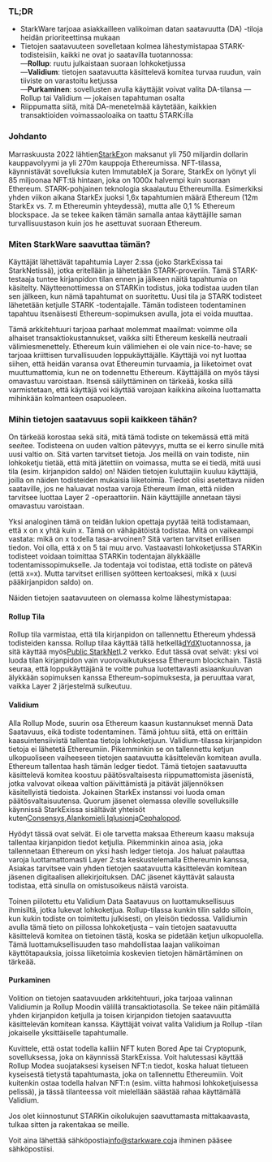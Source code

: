 ### TL;DR

* StarkWare tarjoaa asiakkailleen valikoiman datan saatavuutta (DA) -tiloja heidän prioriteettinsa mukaan
* Tietojen saatavuuteen sovelletaan kolmea lähestymistapaa STARK-todisteisiin, kaikki ne ovat jo saatavilla tuotannossa:\
  —**Rollup**: ruutu julkaistaan suoraan lohkoketjussa\
  —**Validium**: tietojen saatavuutta käsittelevä komitea turvaa ruudun, vain tiiviste on varastoitu ketjussa\
  —**Purkaminen**: sovellusten avulla käyttäjät voivat valita DA-tilansa — Rollup tai Validium — jokaisen tapahtuman osalta
* Riippumatta siitä, mitä DA-menetelmää käytetään, kaikkien transaktioiden voimassaoloaika on taattu STARK:illa

### Johdanto

Marraskuusta 2022 lähtien[StarkEx](https://starkware.co/starkex/)on maksanut yli 750 miljardin dollarin kauppavolyymi ja yli 270m kauppoja Ethereumissa. NFT-tilassa, käynnistävät sovelluksia kuten ImmutableX ja Sorare, StarkEx on lyönyt yli 85 miljoonaa NFT:tä hintaan, joka on 1000x halvempi kuin suoraan Ethereum. STARK-pohjainen teknologia skaalautuu Ethereumilla. Esimerkiksi yhden viikon aikana StarkEx juoksi 1,6x tapahtumien määrä Ethereum (12m StarkEx vs. 7. m Ethereumin yhteydessä), mutta alle 0,1 % Ethereum blockspace. Ja se tekee kaiken tämän samalla antaa käyttäjille saman turvallisuustason kuin jos he asettuvat suoraan Ethereum.

### Miten StarkWare saavuttaa tämän?

Käyttäjät lähettävät tapahtumia Layer 2:ssa (joko StarkExissa tai StarkNetissä), jotka eritellään ja lähetetään STARK-proveriin. Tämä STARK-testaaja tuntee kirjanpidon tilan ennen ja jälkeen näitä tapahtumia on käsitelty. Näytteenottimessa on STARKin todistus, joka todistaa uuden tilan sen jälkeen, kun nämä tapahtumat on suoritettu. Uusi tila ja STARK todisteet lähetetään ketjulle STARK -todentajalle. Tämän todisteen todentaminen tapahtuu itsenäisesti Ethereum-sopimuksen avulla, jota ei voida muuttaa.

Tämä arkkitehtuuri tarjoaa parhaat molemmat maailmat: voimme olla alhaiset transaktiokustannukset, vaikka silti Ethereum keskellä neutraali välimiesmenettely. Ethereum kuin välimiehen ei ole vain nice-to-have; se tarjoaa kriittisen turvallisuuden loppukäyttäjälle. Käyttäjä voi nyt luottaa siihen, että heidän varansa ovat Ethereumin turvaamia, ja liiketoimet ovat muuttumattomia, kun ne on todennettu Ethereum. Käyttäjällä on myös täysi omavastuu varoistaan. Itsensä säilyttäminen on tärkeää, koska sillä varmistetaan, että käyttäjä voi käyttää varojaan kaikkina aikoina luottamatta mihinkään kolmanteen osapuoleen.

### Mihin tietojen saatavuus sopii kaikkeen tähän?

On tärkeää korostaa sekä sitä, mitä tämä todiste on tekemässä että mitä se*ei*tee. Todisteena on uuden valtion pätevyys, mutta se ei kerro sinulle mitä uusi valtio on. Sitä varten tarvitset tietoja. Jos meillä on vain todiste, niin lohkoketju tietää, että mitä jätettiin on voimassa, mutta se ei tiedä, mitä uusi tila (esim. kirjanpidon saldo) on! Näiden tietojen kuluttajiin kuuluu käyttäjiä, joilla on näiden todisteiden mukaisia liiketoimia. Tiedot olisi asetettava niiden saataville, jos ne haluavat nostaa varoja Ethereum ilman, että niiden tarvitsee luottaa Layer 2 -operaattoriin. Näin käyttäjille annetaan täysi omavastuu varoistaan.

Yksi analoginen tämä on teidän lukion opettaja pyytää teitä todistamaan, että x on x yhtä kuin x. Tämä on vähäpätöistä todistaa. Mitä on vaikeampi vastata: mikä on x todella tasa-arvoinen? Sitä varten tarvitset erillisen tiedon. Voi olla, että x on 5 tai muu arvo. Vastaavasti lohkoketjussa STARKin todisteet voidaan toimittaa STARKin todentajan älykkäälle todentamissopimukselle. Ja todentaja voi todistaa, että todiste on pätevä (että x=x). Mutta tarvitset erillisen syötteen kertoaksesi, mikä x (uusi pääkirjanpidon saldo) on.

Näiden tietojen saatavuuteen on olemassa kolme lähestymistapaa:

#### Rollup Tila

Rollup tila varmistaa, että tila kirjanpidon on tallennettu Ethereum yhdessä todisteiden kanssa. Rollup tilaa käyttää tällä hetkellä[dYdX](https://dydx.exchange/)tuotannossa, ja sitä käyttää myös[Public StarkNet](http://starknet.io/)L2 verkko. Edut tässä ovat selvät: yksi voi luoda tilan kirjanpidon vain vuorovaikutuksessa Ethereum blockchain. Tästä seuraa, että loppukäyttäjänä te voitte puhua luotettavasti asiaankuuluvan älykkään sopimuksen kanssa Ethereum-sopimuksesta, ja peruuttaa varat, vaikka Layer 2 järjestelmä sulkeutuu.

#### Validium

Alla Rollup Mode, suurin osa Ethereum kaasun kustannukset mennä Data Saatavuus, eikä todiste todentaminen. Tämä johtuu siitä, että on erittäin kaasuintensiivistä tallentaa tietoja lohkoketjuun. Validium-tilassa kirjanpidon tietoja ei lähetetä Ethereumiin. Pikemminkin se on tallennettu ketjun ulkopuoliseen vaiheeseen tietojen saatavuutta käsittelevän komitean avulla. Ethereum tallentaa hash tämän ledger tiedot. Tämä tietojen saatavuutta käsittelevä komitea koostuu päätösvaltaisesta riippumattomista jäsenistä, jotka valvovat oikeaa valtion päivittämistä ja pitävät jäljennöksen käsitellyistä tiedoista. Jokainen StarkEx instanssi voi luoda oman päätösvaltaisuutensa. Quorum jäsenet olemassa oleville sovelluksille käynnissä StarkExissa sisältävät yhteisöt kuten[Consensys](https://consensys.net/),[Alankomieli](https://nethermind.io/),[Iqlusion](https://iqlusion.io/)ja[Cephalopod](https://cephalopod.equipment/).

Hyödyt tässä ovat selvät. Ei ole tarvetta maksaa Ethereum kaasu maksuja tallentaa kirjanpidon tiedot ketjulla. Pikemminkin ainoa asia, joka tallennetaan Ethereum on yksi hash ledger tietoja. Jos haluat palauttaa varoja luottamattomasti Layer 2:sta keskustelemalla Ethereumin kanssa, Asiakas tarvitsee vain yhden tietojen saatavuutta käsittelevän komitean jäsenen digitaalisen allekirjoituksen. DAC jäsenet käyttävät salausta todistaa, että sinulla on omistusoikeus näistä varoista.

Toinen piilotettu etu Validium Data Saatavuus on luottamuksellisuus ihmisiltä, jotka lukevat lohkoketjua. Rollup-tilassa kunkin tilin saldo silloin, kun kukin todiste on toimitettu julkisesti, on yleisön tiedossa. Validiumin avulla tämä tieto on piilossa lohkoketjusta – vain tietojen saatavuutta käsittelevä komitea on tietoinen tästä, koska se pidetään ketjun ulkopuolella. Tämä luottamuksellisuuden taso mahdollistaa laajan valikoiman käyttötapauksia, joissa liiketoimia koskevien tietojen hämärtäminen on tärkeää.

#### Purkaminen

Volition on tietojen saatavuuden arkkitehtuuri, joka tarjoaa valinnan Validiumin ja Rollup Moodin välillä transaktiotasolla. Se tekee näin pitämällä yhden kirjanpidon ketjulla ja toisen kirjanpidon tietojen saatavuutta käsittelevän komitean kanssa. Käyttäjät voivat valita Validium ja Rollup -tilan jokaiselle yksittäiselle tapahtumalle.

Kuvittele, että ostat todella kalliin NFT kuten Bored Ape tai Cryptopunk, sovelluksessa, joka on käynnissä StarkExissa. Voit halutessasi käyttää Rollup Modea suojataksesi kyseisen NFT:n tiedot, koska haluat tietueen kyseisestä tietystä tapahtumasta, joka on tallennettu Ethereumiin. Voit kuitenkin ostaa todella halvan NFT:n (esim. viitta hahmosi lohkoketjuisessa pelissä), ja tässä tilanteessa voit mielellään säästää rahaa käyttämällä Validium.

Jos olet kiinnostunut STARKin oikolukujen saavuttamasta mittakaavasta, tulkaa sitten ja rakentakaa se meille.



Voit aina lähettää sähköpostia[info@starkware.co](mailto:info@starkware.co)ja ihminen pääsee sähköpostiisi.